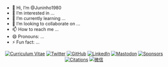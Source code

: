 - 👋 Hi, I’m @Juninho1980
- 👀 I’m interested in ...
- 🌱 I’m currently learning ...
- 💞️ I’m looking to collaborate on ...
- 📫 How to reach me ...
- 😄 Pronouns: ...
- ⚡ Fun fact: ...
<p align="center">
	<a href="https://terrytangyuan.github.io/cv.html"><img src="imgs/cv.svg" alt="Curriculum Vitae"></a>
	<a href="https://twitter.com/TerryTangYuan"><img src="imgs/twitter.svg" alt="Twitter"></a>
	<a href="https://github.com/terrytangyuan"><img src="imgs/github.svg" alt="GitHub"></a>
	<a href="https://www.linkedin.com/in/terrytangyuan"><img src="imgs/linkedin.svg" alt="LinkedIn"></a>
	<a rel="me" href="https://fosstodon.org/@terrytangyuan"><img src="imgs/mastodon.svg" alt="Mastodon"></a>
	<a href="https://github.com/sponsors/terrytangyuan"><img src="imgs/sponsors.svg" alt="Sponsors"></a>
	<a href="https://scholar.google.com/citations?user=2GYttqUAAAAJ&hl=en"><img src="imgs/citations.svg" alt="Citations"></a>
	<a href="https://raw.githubusercontent.com/terrytangyuan/terrytangyuan/master/imgs/wechat-qr-code.png"><img src="imgs/wechat.svg" alt="微信"></a>
</p>

<!---
Juninho1980/Juninho1980 is a ✨ special ✨ repository because its `README.md` (this file) appears on your GitHub profile.
You can click the Preview link to take a look at your changes.
--->
